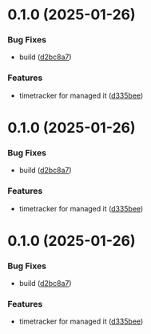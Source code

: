 # 0.1.0 (2025-01-26)


### Bug Fixes

* build ([d2bc8a7](https://github.com/cds-id/managed-it-timetracker/commit/d2bc8a721f4d9d0bced083dd9475e00febb2585b))


### Features

* timetracker for managed it ([d335bee](https://github.com/cds-id/managed-it-timetracker/commit/d335bee31f5e5ab2c7a4ff665a1c362a4913465d))



# 0.1.0 (2025-01-26)


### Bug Fixes

* build ([d2bc8a7](https://github.com/cds-id/managed-it-timetracker/commit/d2bc8a721f4d9d0bced083dd9475e00febb2585b))


### Features

* timetracker for managed it ([d335bee](https://github.com/cds-id/managed-it-timetracker/commit/d335bee31f5e5ab2c7a4ff665a1c362a4913465d))



# 0.1.0 (2025-01-26)


### Bug Fixes

* build ([d2bc8a7](https://github.com/cds-id/managed-it-timetracker/commit/d2bc8a721f4d9d0bced083dd9475e00febb2585b))


### Features

* timetracker for managed it ([d335bee](https://github.com/cds-id/managed-it-timetracker/commit/d335bee31f5e5ab2c7a4ff665a1c362a4913465d))



